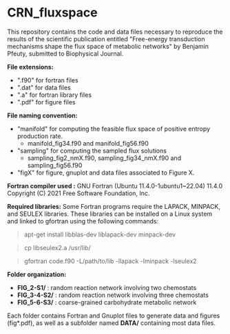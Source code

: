 # CRN_fluxspace

This repository contains the code and data files necessary to reproduce the results of the scientific publication entitled "Free-energy transduction mechanisms shape the flux space of metabolic networks" by Benjamin Pfeuty, submitted to Biophysical Journal.

**File extensions:**
- ".f90" for fortran files
- ".dat" for data files
- ".a" for fortran library files
- ".pdf" for figure files
  
**File naming convention:**
- "manifold" for computing the feasible flux space of positive entropy production rate.
  - manifold_fig34.f90 and manifold_fig56.f90
- "sampling" for computing the sampled flux solutions
  - sampling_fig2_nmX.f90, sampling_fig34_nmX.f90 and sampling_fig56.f90
- "figX" for figure, gnuplot and data files associated to Figure X.
  
**Fortran compiler used :**
GNU Fortran (Ubuntu 11.4.0-1ubuntu1~22.04) 11.4.0
Copyright (C) 2021 Free Software Foundation, Inc.

**Required libraries:**
Some Fortran programs require the LAPACK, MINPACK, and SEULEX libraries. These libraries can be installed on a Linux system and linked to gfortran using the following commands:
> apt-get install libblas-dev liblapack-dev minpack-dev

> cp libseulex2.a /usr/lib/

> gfortran code.f90 -L/path/to/lib -llapack -lminpack -lseulex2
 
**Folder organization:**
- **FIG_2-S1/** : random reaction network involving two chemostats
- **FIG_3-4-S2/** : random reaction network involving three chemostats
- **FIG_5-6-S3/** : coarse-grained carbohydrate metabolic network
  
Each folder contains Fortran and Gnuplot files to generate data and figures (fig*.pdf), as well as a subfolder named **DATA/** containing most data files.
